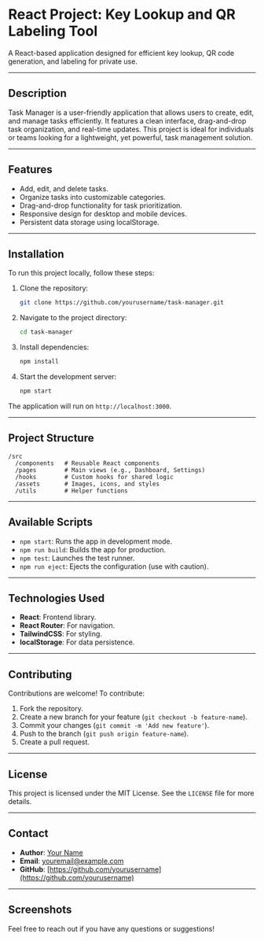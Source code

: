 # React Project: Key Lookup and QR Labeling Tool

A React-based application designed for efficient key lookup, QR code generation, and labeling for private use.

---

## Description

Task Manager is a user-friendly application that allows users to create, edit, and manage tasks efficiently. It features a clean interface, drag-and-drop task organization, and real-time updates. This project is ideal for individuals or teams looking for a lightweight, yet powerful, task management solution.

---

## Features

- Add, edit, and delete tasks.
- Organize tasks into customizable categories.
- Drag-and-drop functionality for task prioritization.
- Responsive design for desktop and mobile devices.
- Persistent data storage using localStorage.

---

## Installation

To run this project locally, follow these steps:

1. Clone the repository:

   ```bash
   git clone https://github.com/yourusername/task-manager.git
   ```

2. Navigate to the project directory:

   ```bash
   cd task-manager
   ```

3. Install dependencies:

   ```bash
   npm install
   ```

4. Start the development server:

   ```bash
   npm start
   ```

The application will run on `http://localhost:3000`.

---

## Project Structure

```
/src
  /components   # Reusable React components
  /pages        # Main views (e.g., Dashboard, Settings)
  /hooks        # Custom hooks for shared logic
  /assets       # Images, icons, and styles
  /utils        # Helper functions
```

---

## Available Scripts

- `npm start`: Runs the app in development mode.
- `npm run build`: Builds the app for production.
- `npm test`: Launches the test runner.
- `npm run eject`: Ejects the configuration (use with caution).

---

## Technologies Used

- **React**: Frontend library.
- **React Router**: For navigation.
- **TailwindCSS**: For styling.
- **localStorage**: For data persistence.

---

## Contributing

Contributions are welcome! To contribute:

1. Fork the repository.
2. Create a new branch for your feature (`git checkout -b feature-name`).
3. Commit your changes (`git commit -m 'Add new feature'`).
4. Push to the branch (`git push origin feature-name`).
5. Create a pull request.

---

## License

This project is licensed under the MIT License. See the `LICENSE` file for more details.

---

## Contact

- **Author**: [Your Name](https://github.com/yourusername)
- **Email**: [youremail@example.com](mailto\:youremail@example.com)
- **GitHub**: [https://github.com/yourusername](https://github.com/yourusername)

---

## Screenshots

&#x20;

Feel free to reach out if you have any questions or suggestions!



